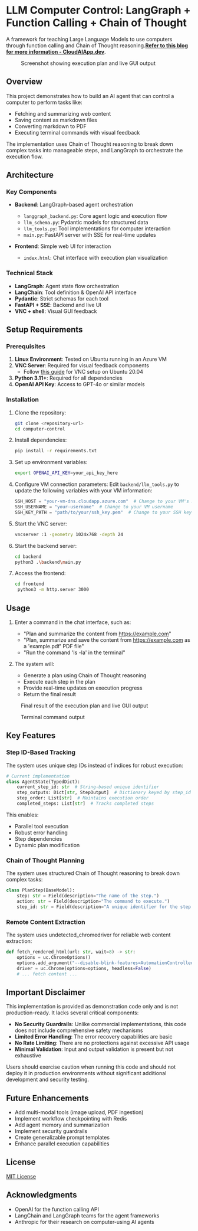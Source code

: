 # LLM Computer Control: LangGraph + Function Calling + Chain of Thought

A framework for teaching Large Language Models to use computers through function calling and Chain of Thought reasoning.**[Refer to this blog for more information - CloudAIApp.dev](https://cloudaiapp.dev/extending-pretrained-transformers-with-domain-specific-vocabulary-a-hugging-face-walkthrough/)**.

<figure>
  <img src="LLM%20opening%20Browser.png" alt="">
  <figcaption>Screenshot showing execution plan and live GUI output</figcaption>
</figure>


## Overview

This project demonstrates how to build an AI agent that can control a computer to perform tasks like:
- Fetching and summarizing web content
- Saving content as markdown files
- Converting markdown to PDF
- Executing terminal commands with visual feedback

The implementation uses Chain of Thought reasoning to break down complex tasks into manageable steps, and LangGraph to orchestrate the execution flow.

## Architecture

### Key Components

- **Backend**: LangGraph-based agent orchestration
  - `langgraph_backend.py`: Core agent logic and execution flow
  - `llm_schema.py`: Pydantic models for structured data
  - `llm_tools.py`: Tool implementations for computer interaction
  - `main.py`: FastAPI server with SSE for real-time updates

- **Frontend**: Simple web UI for interaction
  - `index.html`: Chat interface with execution plan visualization

### Technical Stack

- **LangGraph**: Agent state flow orchestration
- **LangChain**: Tool definition & OpenAI API interface
- **Pydantic**: Strict schemas for each tool
- **FastAPI + SSE**: Backend and live UI
- **VNC + shell**: Visual GUI feedback

## Setup Requirements

### Prerequisites

1. **Linux Environment**: Tested on Ubuntu running in an Azure VM
2. **VNC Server**: Required for visual feedback components
   - Follow [this guide](https://www.digitalocean.com/community/tutorials/how-to-install-and-configure-vnc-on-ubuntu-20-04) for VNC setup on Ubuntu 20.04
3. **Python 3.11+**: Required for all dependencies
4. **OpenAI API Key**: Access to GPT-4o or similar models

### Installation

1. Clone the repository:
   ```bash
   git clone <repository-url>
   cd computer-control
   ```

2. Install dependencies:
   ```bash
   pip install -r requirements.txt
   ```

3. Set up environment variables:
   ```bash
   export OPENAI_API_KEY=your_api_key_here
   ```

4. Configure VM connection parameters:
   Edit `backend/llm_tools.py` to update the following variables with your VM information:
   ```python
   SSH_HOST = "your-vm-dns.cloudapp.azure.com"  # Change to your VM's DNS
   SSH_USERNAME = "your-username"  # Change to your VM username
   SSH_KEY_PATH = "path/to/your/ssh_key.pem"  # Change to your SSH key path
   ```

5. Start the VNC server:
   ```bash
   vncserver :1 -geometry 1024x768 -depth 24
   ```

6. Start the backend server:
   ```bash
   cd backend
   python3 .\backend\main.py
   ```

7. Access the frontend:
   ```bash
   cd frontend
    python3 -m http.server 3000
   ```

## Usage

1. Enter a command in the chat interface, such as:
   - "Plan and summarize the content from https://example.com"
   - "Plan, summarize and save the content from https://example.com as a 'example.pdf' PDF file"
   - "Run the command 'ls -la' in the terminal"

2. The system will:
   - Generate a plan using Chain of Thought reasoning
   - Execute each step in the plan
   - Provide real-time updates on execution progress
   - Return the final result

<figure>
  <img src="Final_result.png" alt="">
  <figcaption>Final result of the execution plan and live GUI output</figcaption>
</figure>

<figure>
  <img src="TerminalCommand.png" alt="">
  <figcaption>Terminal command output</figcaption>
</figure>

## Key Features

### Step ID-Based Tracking

The system uses unique step IDs instead of indices for robust execution:

```python
# Current implementation
class AgentState(TypedDict):
    current_step_id: str  # String-based unique identifier
    step_outputs: Dict[str, StepOutput]  # Dictionary keyed by step_id
    step_order: List[str]  # Maintains execution order
    completed_steps: List[str]  # Tracks completed steps
```

This enables:
- Parallel tool execution
- Robust error handling
- Step dependencies
- Dynamic plan modification

### Chain of Thought Planning

The system uses structured Chain of Thought reasoning to break down complex tasks:

```python
class PlanStep(BaseModel):
    step: str = Field(description="The name of the step.")
    action: str = Field(description="The command to execute.")
    step_id: str = Field(description="A unique identifier for the step.")
```

### Remote Content Extraction

The system uses undetected_chromedriver for reliable web content extraction:

```python
def fetch_rendered_html(url: str, wait=8) -> str:
    options = uc.ChromeOptions()
    options.add_argument("--disable-blink-features=AutomationControlled")
    driver = uc.Chrome(options=options, headless=False)
    # ... fetch content ...
```

## Important Disclaimer

This implementation is provided as demonstration code only and is not production-ready. It lacks several critical components:

- **No Security Guardrails**: Unlike commercial implementations, this code does not include comprehensive safety mechanisms
- **Limited Error Handling**: The error recovery capabilities are basic
- **No Rate Limiting**: There are no protections against excessive API usage
- **Minimal Validation**: Input and output validation is present but not exhaustive

Users should exercise caution when running this code and should not deploy it in production environments without significant additional development and security testing.

## Future Enhancements

- Add multi-modal tools (image upload, PDF ingestion)
- Implement workflow checkpointing with Redis
- Add agent memory and summarization
- Implement security guardrails
- Create generalizable prompt templates
- Enhance parallel execution capabilities

## License

[MIT License](LICENSE)

## Acknowledgments

- OpenAI for the function calling API
- LangChain and LangGraph teams for the agent frameworks
- Anthropic for their research on computer-using AI agents
